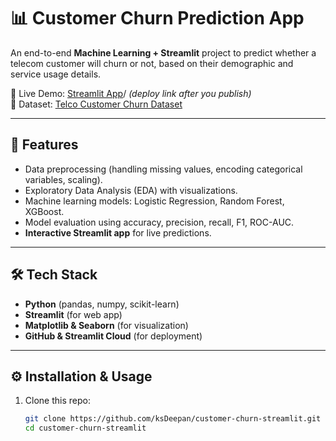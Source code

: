 # 📊 Customer Churn Prediction App  

An end-to-end **Machine Learning + Streamlit** project to predict whether a telecom customer will churn or not, based on their demographic and service usage details.  

🚀 Live Demo: [Streamlit App](https://customer-churn-app-fz2m7u6evn8wyhwt4nxpnk.streamlit.app)/ *(deploy link after you publish)*  
📂 Dataset: [Telco Customer Churn Dataset](https://www.kaggle.com/blastchar/telco-customer-churn)  

---

## 🔹 Features  
- Data preprocessing (handling missing values, encoding categorical variables, scaling).  
- Exploratory Data Analysis (EDA) with visualizations.  
- Machine learning models: Logistic Regression, Random Forest, XGBoost.  
- Model evaluation using accuracy, precision, recall, F1, ROC-AUC.  
- **Interactive Streamlit app** for live predictions.  

---

## 🛠️ Tech Stack  
- **Python** (pandas, numpy, scikit-learn)  
- **Streamlit** (for web app)  
- **Matplotlib & Seaborn** (for visualization)  
- **GitHub & Streamlit Cloud** (for deployment)  

---

## ⚙️ Installation & Usage  

1. Clone this repo:  
   ```bash
   git clone https://github.com/ksDeepan/customer-churn-streamlit.git
   cd customer-churn-streamlit
